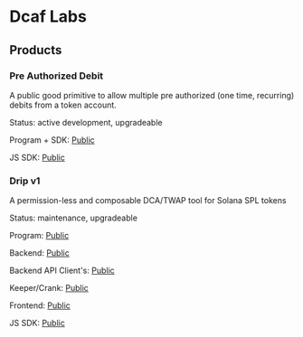 # Dcaf Labs


## Products

### Pre Authorized Debit

A public good primitive to allow multiple pre authorized (one time, recurring) debits from a token account. 

Status: active development, upgradeable

Program + SDK: [Public](https://github.com/seabed-labs/pre-authorized-debit)

JS SDK: [Public](https://github.com/dcaf-labs/drip-sdk)

### Drip v1

A permission-less and composable DCA/TWAP tool for Solana SPL tokens

Status: maintenance, upgradeable

Program: [Public](https://github.com/seabed-labs/drip-program)

Backend: [Public](https://github.com/seabed-labs/drip-backend)

Backend API Client's: [Public](https://github.com/seabed-labs/drip-client)

Keeper/Crank: [Public](https://github.com/seabed-labs/drip-keeper)

Frontend: [Public](https://github.com/seabed-labs/drip-frontend)

JS SDK: [Public](https://github.com/seabed-labs/drip-sdk)
